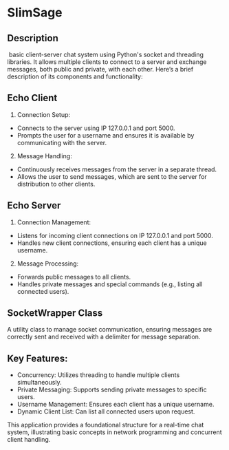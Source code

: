 # SlimSage

## Description

&nbsp;basic client-server chat system using Python's socket and threading libraries. It allows multiple clients to connect to a server and exchange messages, both public and private, with each other. Here’s a brief description of its components and functionality:

## Echo Client
1. Connection Setup:

* Connects to the server using IP 127.0.0.1 and port 5000.
* Prompts the user for a username and ensures it is available by communicating with the server.
  
2. Message Handling:

* Continuously receives messages from the server in a separate thread.
* Allows the user to send messages, which are sent to the server for distribution to other clients.
## Echo Server
1. Connection Management:

* Listens for incoming client connections on IP 127.0.0.1 and port 5000.
* Handles new client connections, ensuring each client has a unique username.
  
2. Message Processing:

* Forwards public messages to all clients.
* Handles private messages and special commands (e.g., listing all connected users).
## SocketWrapper Class
A utility class to manage socket communication, ensuring messages are correctly sent and received with a delimiter for message separation.

## Key Features:
* Concurrency: Utilizes threading to handle multiple clients simultaneously.
* Private Messaging: Supports sending private messages to specific users.
* Username Management: Ensures each client has a unique username.
* Dynamic Client List: Can list all connected users upon request.
  
This application provides a foundational structure for a real-time chat system, illustrating basic concepts in network programming and concurrent client handling.
